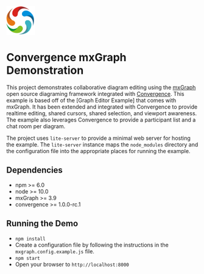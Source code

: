 <img src="logo.png" style="height: 75px;"/>

# Convergence mxGraph Demonstration
This project demonstrates collaborative diagram editing using the [mxGraph](https://github.com/jgraph/mxgraph) open source diagraming framework integrated with [Convergence](https://convergence.io). This example is based off of the [Graph Editor Example] that comes with mxGraph. It has been extended and integrated with Convergence to provide realtime editing, shared cursors, shared selection, and viewport awareness. The example also leverages Convergence to provide a participant list and a chat room per diagram.

The project uses `lite-server` to provide a minimal web server for hosting the example. The `lite-server` instance maps the `node_modules` directory and the configuration file into the appropriate places for running the example.

## Dependencies

* npm >= 6.0
* node >= 10.0
* mxGraph >= 3.9
* convergence >= 1.0.0-rc.1

## Running the Demo

* `npm install`
* Create a configuration file by following the instructions in the `mxgraph.config.example.js` file.
* `npm start`
* Open your browser to `http://localhost:8000` 